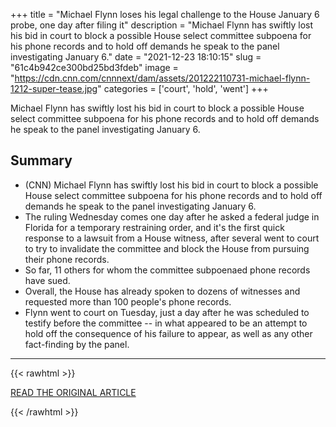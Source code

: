 +++
title = "Michael Flynn loses his legal challenge to the House January 6 probe, one day after filing it"
description = "Michael Flynn has swiftly lost his bid in court to block a possible House select committee subpoena for his phone records and to hold off demands he speak to the panel investigating January 6."
date = "2021-12-23 18:10:15"
slug = "61c4b942ce300bd25bd3fdeb"
image = "https://cdn.cnn.com/cnnnext/dam/assets/201222110731-michael-flynn-1212-super-tease.jpg"
categories = ['court', 'hold', 'went']
+++

Michael Flynn has swiftly lost his bid in court to block a possible House select committee subpoena for his phone records and to hold off demands he speak to the panel investigating January 6.

## Summary

- (CNN) Michael Flynn has swiftly lost his bid in court to block a possible House select committee subpoena for his phone records and to hold off demands he speak to the panel investigating January 6.
- The ruling Wednesday comes one day after he asked a federal judge in Florida for a temporary restraining order, and it's the first quick response to a lawsuit from a House witness, after several went to court to try to invalidate the committee and block the House from pursuing their phone records.
- So far, 11 others for whom the committee subpoenaed phone records have sued.
- Overall, the House has already spoken to dozens of witnesses and requested more than 100 people's phone records.
- Flynn went to court on Tuesday, just a day after he was scheduled to testify before the committee -- in what appeared to be an attempt to hold off the consequence of his failure to appear, as well as any other fact-finding by the panel.

---

{{< rawhtml >}}
  <p class="article-category">
    <a target="_blank" href="https://www.cnn.com/2021/12/22/politics/michael-flynn-january-6-lawsuit/index.html">READ THE ORIGINAL ARTICLE</a>
  </p>
{{< /rawhtml >}}
